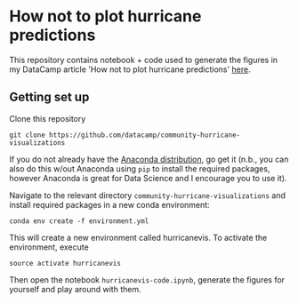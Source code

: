 # How not to plot hurricane predictions

This repository contains notebook + code used to generate the figures in my DataCamp article 'How not to plot hurricane predictions' [here](https://www.datacamp.com/community/blog/how-not-to-plot-hurricane-predictions).

## Getting set up

Clone this repository

```
git clone https://github.com/datacamp/community-hurricane-visualizations
```

If you do not already have the [Anaconda distribution](https://www.anaconda.com/download/), go get it (n.b., you can also do this w/out Anaconda using `pip` to install the required packages, however Anaconda is great for Data Science and I encourage you to use it).

Navigate to the relevant directory `community-hurricane-visualizations` and install required packages in a new conda environment:

```
conda env create -f environment.yml
```

This will create a new environment called hurricanevis. To activate the environment, execute

```
source activate hurricanevis
```

Then open the notebook `hurricanevis-code.ipynb`, generate the figures for yourself and play around with them.
